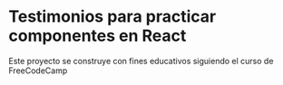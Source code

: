 # Testimonios para practicar componentes en React

Este proyecto se construye con fines educativos siguiendo el curso de FreeCodeCamp
